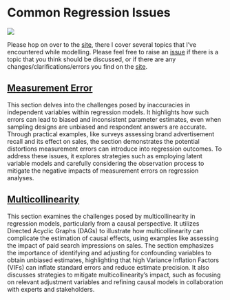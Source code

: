 # Common Regression Issues


<!-- WARNING: THIS FILE WAS AUTOGENERATED! DO NOT EDIT! -->

[![](https://github.com/redam94/common_regression_issues/actions/workflows/test.yaml/badge.svg)](https://github.com/redam94/common_regression_issues/actions/workflows/test.yaml)

Please hop on over to the
[site](https://redam94.github.io/common_regression_issues), there I
cover several topics that I’ve encountered while modelling. Please feel
free to raise an
[issue](https://github.com/redam94/common_regression_issues/issues) if
there is a topic that you think should be discussed, or if there are any
changes/clarifications/errors you find on the
[site](https://redam94.github.io/common_regression_issues).

## [Measurement Error](https://redam94.github.io/common_regression_issues/measurement_error.html)

This section delves into the challenges posed by inaccuracies in
independent variables within regression models. It highlights how such
errors can lead to biased and inconsistent parameter estimates, even
when sampling designs are unbiased and respondent answers are accurate.
Through practical examples, like surveys assessing brand advertisement
recall and its effect on sales, the section demonstrates the potential
distortions measurement errors can introduce into regression outcomes.
To address these issues, it explores strategies such as employing latent
variable models and carefully considering the observation process to
mitigate the negative impacts of measurement errors on regression
analyses.

## [Multicollinearity](https://redam94.github.io/common_regression_issues/multicollinearity.html)

This section examines the challenges posed by multicollinearity in
regression models, particularly from a causal perspective. It utilizes
Directed Acyclic Graphs (DAGs) to illustrate how multicollinearity can
complicate the estimation of causal effects, using examples like
assessing the impact of paid search impressions on sales. The section
emphasizes the importance of identifying and adjusting for confounding
variables to obtain unbiased estimates, highlighting that high Variance
Inflation Factors (VIFs) can inflate standard errors and reduce estimate
precision. It also discusses strategies to mitigate multicollinearity’s
impact, such as focusing on relevant adjustment variables and refining
causal models in collaboration with experts and stakeholders.
